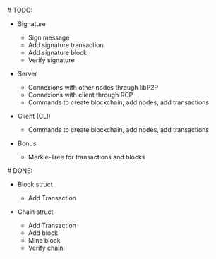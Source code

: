 # TODO:

- Signature
  - Sign message
  - Add signature transaction
  - Add signature block
  - Verify signature

- Server
  - Connexions with other nodes through libP2P
  - Connexions with client through RCP
  - Commands to create blockchain, add nodes, add transactions

- Client (CLI)
  - Commands to create blockchain, add nodes, add transactions

- Bonus
  - Merkle-Tree for transactions and blocks

# DONE:
- Block struct
  - Add Transaction

- Chain struct
  - Add Transaction
  - Add block
  - Mine block
  - Verify chain
